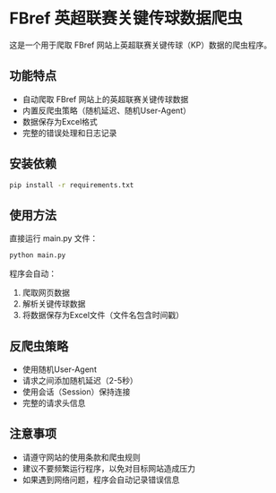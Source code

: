 # FBref 英超联赛关键传球数据爬虫

这是一个用于爬取 FBref 网站上英超联赛关键传球（KP）数据的爬虫程序。

## 功能特点

- 自动爬取 FBref 网站上的英超联赛关键传球数据
- 内置反爬虫策略（随机延迟、随机User-Agent）
- 数据保存为Excel格式
- 完整的错误处理和日志记录

## 安装依赖

```bash
pip install -r requirements.txt
```

## 使用方法

直接运行 main.py 文件：

```bash
python main.py
```

程序会自动：
1. 爬取网页数据
2. 解析关键传球数据
3. 将数据保存为Excel文件（文件名包含时间戳）

## 反爬虫策略

- 使用随机User-Agent
- 请求之间添加随机延迟（2-5秒）
- 使用会话（Session）保持连接
- 完整的请求头信息

## 注意事项

- 请遵守网站的使用条款和爬虫规则
- 建议不要频繁运行程序，以免对目标网站造成压力
- 如果遇到网络问题，程序会自动记录错误信息 